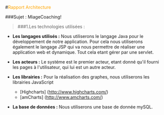 #<span style="color:orange">Rapport Architecture</span>

###Sujet : MiageCoaching!

>###1.Les technologies utilisées :

* __Les langages utilisés  :__
Nous utiliserons le langage Java pour le développement de notre application. Pour cela nous utiliserons également 
le langage JSP qui va nous permettre de réaliser une application web et dynamique. Tout cela etant gérer par une servlet.

* __Les acteurs  :__
Le systéme est le premier acteur, etant donné qu'il fourni les pages à l'utilisateur, qui lui est un autre acteur.

* __Les librairies  :__
Pour la réalisation des graphes, nous utiliserons les librairies JavaScript 
    * [Highcharts] (http://www.highcharts.com/)
    * [amCharts] (http://www.amcharts.com/) 
    
* __La base de données  :__
Nous utiliserons une base de donnée mySQL.
